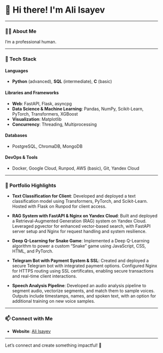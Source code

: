 # 👋 Hi there! I'm Ali Isayev

---

### 🧑‍💻 About Me
I’m a professional human.

---

### 💼 Tech Stack

#### **Languages**
- **Python** (advanced), **SQL** (intermediate), **C** (basic)

#### **Libraries and Frameworks**
- **Web**: FastAPI, Flask, asyncpg
- **Data Science & Machine Learning**: Pandas, NumPy, Scikit-Learn, PyTorch, Transformers, XGBoost
- **Visualization**: Matplotlib
- **Concurrency**: Threading, Multiprocessing

#### **Databases**
- PostgreSQL, ChromaDB, MongoDB

#### **DevOps & Tools**
- Docker, Google Cloud, Runpod, AWS (basic), Git, Yandex Cloud

---

### 📁 Portfolio Highlights

- **Text Classification for Client**: Developed and deployed a text classification model using Transformers, PyTorch, and Scikit-Learn. Hosted with Flask on Runpod for client access.
  
- **RAG System with FastAPI & Nginx on Yandex Cloud**: Built and deployed a Retrieval-Augmented Generation (RAG) system on Yandex Cloud. Leveraged pgvector for enhanced vector-based search, with FastAPI server setup and Nginx for request handling and system resilience.

- **Deep Q-Learning for Snake Game**: Implemented a Deep Q-Learning algorithm to power a custom “Snake” game using JavaScript, CSS, HTML, and PyTorch.

- **Telegram Bot with Payment System & SSL**: Created and deployed a secure Telegram bot with integrated payment options. Configured Nginx for HTTPS routing using SSL certificates, enabling secure transactions and real-time client interactions.

- **Speech Analysis Pipeline**: Developed an audio analysis pipeline to segment audio, vectorize segments, and match them to sample voices. Outputs include timestamps, names, and spoken text, with an option for additional training on new voice samples.

---

### 📫 Connect with Me

- **Website**: [Ali Isayev](http://www.aliisayev.software/)

---

Let’s connect and create something impactful! 🚀
